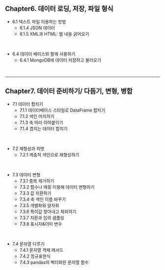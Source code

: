 ## Chapter6. 데이터 로딩, 저장, 파일 형식

- 6.1 텍스트 파일 이용하는 방법
  - 6.1.4 JSON 데이터
  - 6.1.5 XML과 HTML: 웹 내용 긁어오기
</br>

- 6.4 데이터 베이스와 함께 사용하기
  - 6.4.1 MongoDB에 데이터 저장하고 불러오기
</br>

---

## Chapter7. 데이터 준비하기/ 다듬기, 변형, 병합

- 7.1 데이터 합치기
  - 7.1.1 데이터베이스 스타일로 DataFrame 합치기
  - 7.1.2 색인 머지하기
  - 7.1.3 축 따라 이어붙이기
  - 7.1.4 겹치는 데이터 합치기
</br>

- 7.2 재형성과 피벗
  - 7.2.1 계층적 색인으로 재형성하기
</br>

- 7.3 데이터 변형
  - 7.3.1 중복 제거하기
  - 7.3.2 함수나 매핑 이용해 데이터 변형하기
  - 7.3.3 값 치환하기
  - 7.3.4 축 색인 이름 바꾸기
  - 7.3.5 개별화와 양자화
  - 7.3.6 특이값 찾아내고 제외하기
  - 7.3.7 치환과 임의 샘플링
  - 7.3.8 표시자&더미 변수
</br>

- 7.4 문자열 다루기
  - 7.4.1 문자열 객체 메서드
  - 7.4.2 정규표현식
  - 7.4.3 pandas의 벡터화된 문자열 함수


